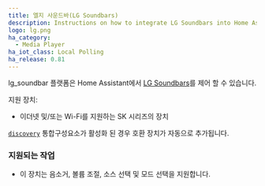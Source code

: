 ```yaml
---
title: 엘지 사운드바(LG Soundbars)
description: Instructions on how to integrate LG Soundbars into Home Assistant.
logo: lg.png
ha_category:
  - Media Player
ha_iot_class: Local Polling
ha_release: 0.81
---
```


lg_soundbar 플랫폼은 Home Assistant에서 [LG Soundbars](https://www.lg.com/us/sound-bars)를 제어 할 수 있습니다.

지원 장치:

- 이더넷 및/또는 Wi-Fi를 지원하는 SK 시리즈의 장치

[`discovery`](/integrations/discovery/) 통합구성요소가 활성화 된 경우 호환 장치가 자동으로 추가됩니다.

### 지원되는 작업

- 이 장치는 음소거, 볼륨 조절, 소스 선택 및 모드 선택을 지원합니다.
